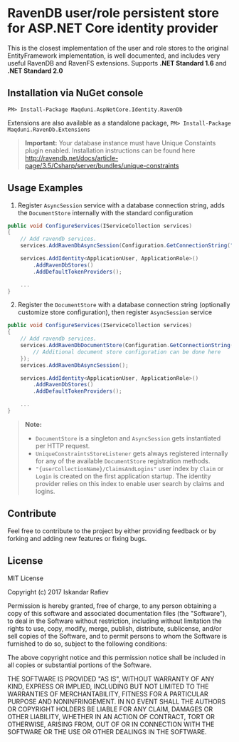 # RavenDB user/role persistent store for ASP.NET Core identity provider
This is the closest implementation of the user and role stores to the original EntityFramework implementation, is well documented, and includes very useful RavenDB and RavenFS extensions. Supports **.NET Standard 1.6** and **.NET Standard 2.0**

## Installation via NuGet console
`PM> Install-Package Maqduni.AspNetCore.Identity.RavenDb`

Extensions are also available as a standalone package,
`PM> Install-Package Maqduni.RavenDb.Extensions`

> **Important:** Your database instance must have Unique Constaints plugin enabled. Installation instructions can be found here http://ravendb.net/docs/article-page/3.5/Csharp/server/bundles/unique-constraints

## Usage Examples
1. Register `AsyncSession` service with a database connection string, adds the `DocumentStore` internally with the standard configuration

```cs
public void ConfigureServices(IServiceCollection services)
{
    // Add ravendb services.
    services.AddRavenDbAsyncSession(Configuration.GetConnectionString("RavenDb"));

    services.AddIdentity<ApplicationUser, ApplicationRole>()
        .AddRavenDbStores()
        .AddDefaultTokenProviders();

    ...
}
```

2. Register the `DocumentStore` with a database connection string (optionally customize store configuration), then register `AsyncSession` service
```cs
public void ConfigureServices(IServiceCollection services)
{
    // Add ravendb services.
    services.AddRavenDbDocumentStore(Configuration.GetConnectionString("RavenDb"), store => {
        // Additional document store configuration can be done here
    });
    services.AddRavenDbAsyncSession();

    services.AddIdentity<ApplicationUser, ApplicationRole>()
        .AddRavenDbStores()
        .AddDefaultTokenProviders();

    ...
}
```

> **Note:**
> * `DocumentStore` is a singleton and `AsyncSession` gets instantiated per HTTP request.
> * `UniqueConstraintsStoreListener` gets always registered internally for any of the available `DocumentStore` registration methods.
> * `"{userCollectionName}/ClaimsAndLogins"` user index by `Claim` or `Login` is created on the first application startup. The identity provider relies on this index to enable user search by claims and logins.

## Contribute
Feel free to contribute to the project by either providing feedback or by forking and adding new features or fixing bugs.

## License
MIT License

Copyright (c) 2017 Iskandar Rafiev

Permission is hereby granted, free of charge, to any person obtaining a copy
of this software and associated documentation files (the "Software"), to deal
in the Software without restriction, including without limitation the rights
to use, copy, modify, merge, publish, distribute, sublicense, and/or sell
copies of the Software, and to permit persons to whom the Software is
furnished to do so, subject to the following conditions:

The above copyright notice and this permission notice shall be included in all
copies or substantial portions of the Software.

THE SOFTWARE IS PROVIDED "AS IS", WITHOUT WARRANTY OF ANY KIND, EXPRESS OR
IMPLIED, INCLUDING BUT NOT LIMITED TO THE WARRANTIES OF MERCHANTABILITY,
FITNESS FOR A PARTICULAR PURPOSE AND NONINFRINGEMENT. IN NO EVENT SHALL THE
AUTHORS OR COPYRIGHT HOLDERS BE LIABLE FOR ANY CLAIM, DAMAGES OR OTHER
LIABILITY, WHETHER IN AN ACTION OF CONTRACT, TORT OR OTHERWISE, ARISING FROM,
OUT OF OR IN CONNECTION WITH THE SOFTWARE OR THE USE OR OTHER DEALINGS IN THE
SOFTWARE.

